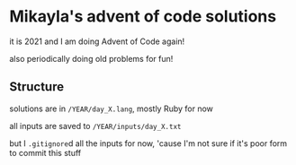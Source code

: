 # Mikayla's advent of code solutions

it is 2021 and I am doing Advent of Code again!

also periodically doing old problems for fun!

## Structure

solutions are in `/YEAR/day_X.lang`, mostly Ruby for now

all inputs are saved to `/YEAR/inputs/day_X.txt`

but I `.gitignore`d all the inputs for now, 'cause I'm not sure if it's poor form to commit this stuff
